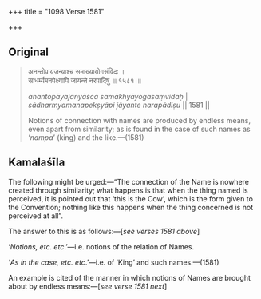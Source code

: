 +++
title = "1098 Verse 1581"

+++
## Original 
>
> अनन्तोपायजन्याश्च समाख्यायोगसंविदः ।  
> साधर्म्यमनपेक्ष्यापि जायन्ते नरपादिषु ॥ १५८१ ॥ 
>
> *anantopāyajanyāśca samākhyāyogasaṃvidaḥ* \|  
> *sādharmyamanapekṣyāpi jāyante narapādiṣu* \|\| 1581 \|\| 
>
> Notions of connection with names are produced by endless means, even apart from similarity; as is found in the case of such names as ‘*nampa*’ (king) and the like.—(1581)



## Kamalaśīla

The following might be urged:—“The connection of the Name is nowhere created through similarity; what happens is that when the thing named is perceived, it is pointed out that ‘this is the Cow’, which is the form given to the Convention; nothing like this happens when the thing concerned is not perceived at all”.

The answer to this is as follows:—[*see verses 1581 above*]

‘*Notions, etc. etc*.’—i.e. notions of the relation of Names.

‘*As in the case, etc. etc*.’—i.e. of ‘King’ and such names.—(1581)

An example is cited of the manner in which notions of Names are brought about by endless means:—[*see verse 1581 next*]


